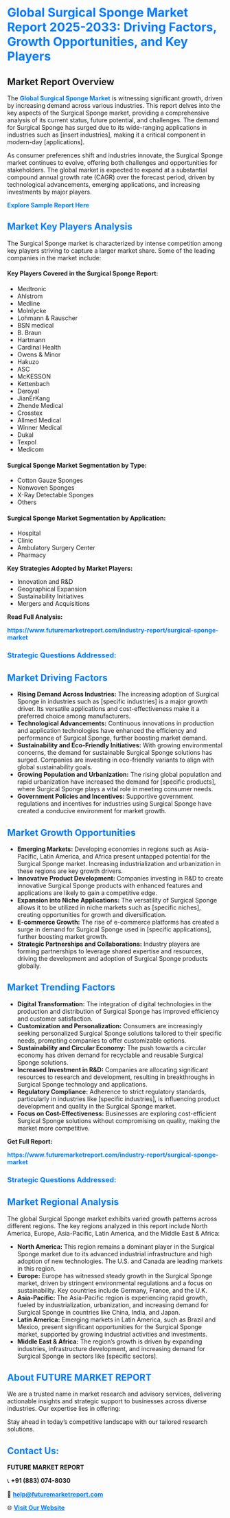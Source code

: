 <h1 style="color: #007BFF;">Global Surgical Sponge Market Report 2025-2033: Driving Factors, Growth Opportunities, and Key Players</h1>

<section id="overview">
<h2>Market Report Overview</h2>
<p>The <a href="https://www.futuremarketreport.com/industry-report/surgical-sponge-market" style="color: #007BFF; text-decoration: none;"><strong>Global Surgical Sponge Market</strong></a> is witnessing significant growth, driven by increasing demand across various industries. This report delves into the key aspects of the Surgical Sponge market, providing a comprehensive analysis of its current status, future potential, and challenges. The demand for Surgical Sponge has surged due to its wide-ranging applications in industries such as [insert industries], making it a critical component in modern-day [applications].</p>
<p>As consumer preferences shift and industries innovate, the Surgical Sponge market continues to evolve, offering both challenges and opportunities for stakeholders. The global market is expected to expand at a substantial compound annual growth rate (CAGR) over the forecast period, driven by technological advancements, emerging applications, and increasing investments by major players.</p>
</section>

<section id="overview">
<p><a href="https://www.futuremarketreport.com/request-sample/reportId=80213" style="color: #007BFF; text-decoration: none;"><strong>Explore Sample Report Here</strong></a></p>
</section>

<section id="key-players">
<h2 style="color: #007BFF;">Market Key Players Analysis</h2>
<p>The Surgical Sponge market is characterized by intense competition among key players striving to capture a larger market share. Some of the leading companies in the market include:</p>
<h4>Key Players Covered in the Surgical Sponge Report:</h4>
<ul><li>Medtronic</li><li>Ahlstrom</li><li>Medline</li><li>Molnlycke</li><li>Lohmann &amp; Rauscher</li><li>BSN medical</li><li>B. Braun</li><li>Hartmann</li><li>Cardinal Health</li><li>Owens &amp; Minor</li><li>Hakuzo</li><li>ASC</li><li>McKESSON</li><li>Kettenbach</li><li>Deroyal</li><li>JianErKang</li><li>Zhende Medical</li><li>Crosstex</li><li>Allmed Medical</li><li>Winner Medical</li><li>Dukal</li><li>Texpol</li><li>Medicom</li></ul>
<h4>Surgical Sponge Market Segmentation by Type:</h4>
<ul><li>Cotton Gauze Sponges</li><li>Nonwoven Sponges</li><li>X-Ray Detectable Sponges</li><li>Others</li></ul>

<h4>Surgical Sponge Market Segmentation by Application:</h4>
<ul><li>Hospital</li><li>Clinic</li><li>Ambulatory Surgery Center</li><li>Pharmacy</li></ul>
<p><strong>Key Strategies Adopted by Market Players:</strong></p>
<ul>
<li>Innovation and R&D</li>
<li>Geographical Expansion</li>
<li>Sustainability Initiatives</li>
<li>Mergers and Acquisitions</li>
</ul>
</section>

<section>
<p><strong>Read Full Analysis: </strong></p><a href="https://www.futuremarketreport.com/industry-report/surgical-sponge-market" style="color: #007BFF; text-decoration: none;"><strong>https://www.futuremarketreport.com/industry-report/surgical-sponge-market</strong></a>
<h3 style="color: #007BFF;">Strategic Questions Addressed:</h3>
</section>

<section id="driving-factors">
<h2 style="color: #007BFF;">Market Driving Factors</h2>
<ul>
<li><strong>Rising Demand Across Industries:</strong> The increasing adoption of Surgical Sponge in industries such as [specific industries] is a major growth driver. Its versatile applications and cost-effectiveness make it a preferred choice among manufacturers.</li>
<li><strong>Technological Advancements:</strong> Continuous innovations in production and application technologies have enhanced the efficiency and performance of Surgical Sponge, further boosting market demand.</li>
<li><strong>Sustainability and Eco-Friendly Initiatives:</strong> With growing environmental concerns, the demand for sustainable Surgical Sponge solutions has surged. Companies are investing in eco-friendly variants to align with global sustainability goals.</li>
<li><strong>Growing Population and Urbanization:</strong> The rising global population and rapid urbanization have increased the demand for [specific products], where Surgical Sponge plays a vital role in meeting consumer needs.</li>
<li><strong>Government Policies and Incentives:</strong> Supportive government regulations and incentives for industries using Surgical Sponge have created a conducive environment for market growth.</li>
</ul>
</section>

<section id="growth-opportunities">
<h2 style="color: #007BFF;">Market Growth Opportunities</h2>
<ul>
<li><strong>Emerging Markets:</strong> Developing economies in regions such as Asia-Pacific, Latin America, and Africa present untapped potential for the Surgical Sponge market. Increasing industrialization and urbanization in these regions are key growth drivers.</li>
<li><strong>Innovative Product Development:</strong> Companies investing in R&D to create innovative Surgical Sponge products with enhanced features and applications are likely to gain a competitive edge.</li>
<li><strong>Expansion into Niche Applications:</strong> The versatility of Surgical Sponge allows it to be utilized in niche markets such as [specific niches], creating opportunities for growth and diversification.</li>
<li><strong>E-commerce Growth:</strong> The rise of e-commerce platforms has created a surge in demand for Surgical Sponge used in [specific applications], further boosting market growth.</li>
<li><strong>Strategic Partnerships and Collaborations:</strong> Industry players are forming partnerships to leverage shared expertise and resources, driving the development and adoption of Surgical Sponge products globally.</li>
</ul>
</section>

<section id="trending-factors">
<h2 style="color: #007BFF;">Market Trending Factors</h2>
<ul>
<li><strong>Digital Transformation:</strong> The integration of digital technologies in the production and distribution of Surgical Sponge has improved efficiency and customer satisfaction.</li>
<li><strong>Customization and Personalization:</strong> Consumers are increasingly seeking personalized Surgical Sponge solutions tailored to their specific needs, prompting companies to offer customizable options.</li>
<li><strong>Sustainability and Circular Economy:</strong> The push towards a circular economy has driven demand for recyclable and reusable Surgical Sponge solutions.</li>
<li><strong>Increased Investment in R&D:</strong> Companies are allocating significant resources to research and development, resulting in breakthroughs in Surgical Sponge technology and applications.</li>
<li><strong>Regulatory Compliance:</strong> Adherence to strict regulatory standards, particularly in industries like [specific industries], is influencing product development and quality in the Surgical Sponge market.</li>
<li><strong>Focus on Cost-Effectiveness:</strong> Businesses are exploring cost-efficient Surgical Sponge solutions without compromising on quality, making the market more competitive.</li>
</ul>
</section>

<section>
<p><strong>Get Full Report: </strong></p><a href="https://www.futuremarketreport.com/industry-report/surgical-sponge-market" style="color: #007BFF; text-decoration: none;"><strong>https://www.futuremarketreport.com/industry-report/surgical-sponge-market</strong></a>
<h3 style="color: #007BFF;">Strategic Questions Addressed:</h3>
</section>


<section id="regional-analysis">
<h2 style="color: #007BFF;">Market Regional Analysis</h2>
<p>The global Surgical Sponge market exhibits varied growth patterns across different regions. The key regions analyzed in this report include North America, Europe, Asia-Pacific, Latin America, and the Middle East & Africa:</p>
<ul>
<li><strong>North America:</strong> This region remains a dominant player in the Surgical Sponge market due to its advanced industrial infrastructure and high adoption of new technologies. The U.S. and Canada are leading markets in this region.</li>
<li><strong>Europe:</strong> Europe has witnessed steady growth in the Surgical Sponge market, driven by stringent environmental regulations and a focus on sustainability. Key countries include Germany, France, and the U.K.</li>
<li><strong>Asia-Pacific:</strong> The Asia-Pacific region is experiencing rapid growth, fueled by industrialization, urbanization, and increasing demand for Surgical Sponge in countries like China, India, and Japan.</li>
<li><strong>Latin America:</strong> Emerging markets in Latin America, such as Brazil and Mexico, present significant opportunities for the Surgical Sponge market, supported by growing industrial activities and investments.</li>
<li><strong>Middle East & Africa:</strong> The region’s growth is driven by expanding industries, infrastructure development, and increasing demand for Surgical Sponge in sectors like [specific sectors].</li>
</ul>
</section>

<footer>
<h2 style="color: #007BFF;">About FUTURE MARKET REPORT</h2>
<p>We are a trusted name in market research and advisory services, delivering actionable insights and strategic support to businesses across diverse industries. Our expertise lies in offering:</p>

<p>Stay ahead in today’s competitive landscape with our tailored research solutions.</p>

<h2 style="color: #007BFF;">Contact Us:</h2>
<p><strong>FUTURE MARKET REPORT</strong></p>
<p>📞 <strong>+91 (883) 074-8030</strong></p>
<p>📧 <strong><a href="mailto:help@futuremarketreport.com" style="color: #007BFF;">help@futuremarketreport.com</a></strong></p>
<p>🌐 <strong><a href="https://www.futuremarketreport.com/" style="color: #007BFF;">Visit Our Website</a></strong></p>
</footer>